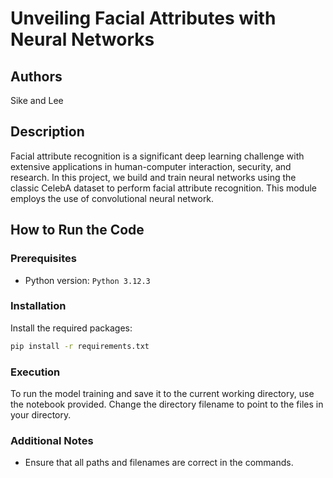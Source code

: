 # Unveiling Facial Attributes with Neural Networks

## Authors

Sike and Lee

## Description

Facial attribute recognition is a significant deep learning challenge with extensive applications in human-computer interaction, security, and research. In this project, we build and train neural networks using the classic CelebA dataset to perform facial attribute recognition. This module employs the use of convolutional neural network.

## How to Run the Code

### Prerequisites

- Python version: `Python 3.12.3`

### Installation

Install the required packages:

```bash
pip install -r requirements.txt
```

### Execution

To run the model training and save it to the current working directory, use the notebook provided. Change the directory filename to point to the files in your directory.

### Additional Notes

- Ensure that all paths and filenames are correct in the commands.
